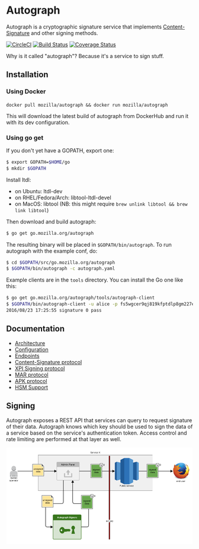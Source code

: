 # Autograph
Autograph is a cryptographic signature service that implements
[Content-Signature](https://github.com/martinthomson/content-signature/)
and other signing methods.

[![CircleCI](https://circleci.com/gh/mozilla-services/autograph/tree/master.svg?style=svg)](https://circleci.com/gh/mozilla-services/autograph/tree/master)
[![Build Status](https://travis-ci.org/mozilla-services/autograph.svg?branch=master)](https://travis-ci.org/mozilla-services/autograph)
[![Coverage Status](https://coveralls.io/repos/github/mozilla-services/autograph/badge.svg?branch=master)](https://coveralls.io/github/mozilla-services/autograph?branch=master)

Why is it called "autograph"? Because it's a service to sign stuff.

## Installation

### Using Docker

`docker pull mozilla/autograph && docker run mozilla/autograph`

This will download the latest build of autograph from DockerHub and run it with its dev configuration.

### Using go get

If you don't yet have a GOPATH, export one:
```bash
$ export GOPATH=$HOME/go
$ mkdir $GOPATH
```

Install ltdl:
* on Ubuntu: ltdl-dev
* on RHEL/Fedora/Arch: libtool-ltdl-devel
* on MacOS: libtool (NB: this might require `brew unlink libtool && brew link libtool`)

Then download and build autograph:
```bash
$ go get go.mozilla.org/autograph
```

The resulting binary will be placed in `$GOPATH/bin/autograph`. To run autograph with the example conf, do:
```bash
$ cd $GOPATH/src/go.mozilla.org/autograph
$ $GOPATH/bin/autograph -c autograph.yaml
```

Example clients are in the `tools` directory. You can install the Go one like this:
```bash
$ go get go.mozilla.org/autograph/tools/autograph-client
$ $GOPATH/bin/autograph-client -u alice -p fs5wgcer9qj819kfptdlp8gm227ewxnzvsuj9ztycsx08hfhzu -t http://localhost:8000/sign/data -r '[{"input": "Y2FyaWJvdW1hdXJpY2UK"}]'
2016/08/23 17:25:55 signature 0 pass
```

## Documentation

* [Architecture](docs/architecture.rst)
* [Configuration](docs/configuration.rst)
* [Endpoints](docs/endpoints.rst)
* [Content-Signature protocol](signer/contentsignature/README.rst)
* [XPI Signing protocol](signer/xpi/README.rst)
* [MAR protocol](signer/mar/README.rst)
* [APK protocol](signer/apk/README.rst)
* [HSM Support](docs/hsm.rst)

## Signing

Autograph exposes a REST API that services can query to request signature of
their data. Autograph knows which key should be used to sign the data of a
service based on the service's authentication token. Access control and rate
limiting are performed at that layer as well.

![signing.png](docs/statics/Autograph%20signing.png)
